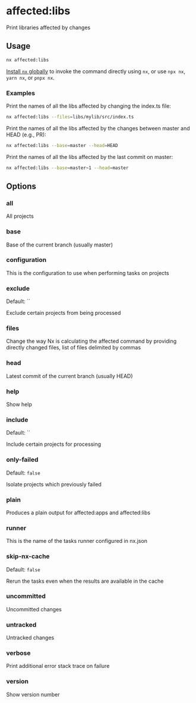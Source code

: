 # affected:libs

Print libraries affected by changes

## Usage

```bash
nx affected:libs
```

[Install `nx` globally]({{framework}}/getting-started/nx-setup#install-nx) to invoke the command directly using `nx`, or use `npx nx`, `yarn nx`, or `pnpx nx`.

### Examples

Print the names of all the libs affected by changing the index.ts file:

```bash
nx affected:libs --files=libs/mylib/src/index.ts
```

Print the names of all the libs affected by the changes between master and HEAD (e.g., PR):

```bash
nx affected:libs --base=master --head=HEAD
```

Print the names of all the libs affected by the last commit on master:

```bash
nx affected:libs --base=master~1 --head=master
```

## Options

### all

All projects

### base

Base of the current branch (usually master)

### configuration

This is the configuration to use when performing tasks on projects

### exclude

Default: ``

Exclude certain projects from being processed

### files

Change the way Nx is calculating the affected command by providing directly changed files, list of files delimited by commas

### head

Latest commit of the current branch (usually HEAD)

### help

Show help

### include

Default: ``

Include certain projects for processing

### only-failed

Default: `false`

Isolate projects which previously failed

### plain

Produces a plain output for affected:apps and affected:libs

### runner

This is the name of the tasks runner configured in nx.json

### skip-nx-cache

Default: `false`

Rerun the tasks even when the results are available in the cache

### uncommitted

Uncommitted changes

### untracked

Untracked changes

### verbose

Print additional error stack trace on failure

### version

Show version number

